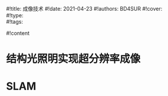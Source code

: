 #!title:    成像技术
#!date:     2021-04-23
#!authors:  BD4SUR
#!cover:    
#!type:     
#!tags:     

#!content

# 结构光照明实现超分辨率成像


# SLAM
